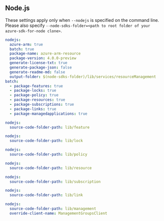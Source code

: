 ## Node.js

These settings apply only when `--nodejs` is specified on the command line.
Please also specify `--node-sdks-folder=<path to root folder of your azure-sdk-for-node clone>`.

```yaml $(nodejs)
nodejs:
  azure-arm: true
  batch: true
  package-name: azure-arm-resource
  package-version: 4.0.0-preview
  generate-license-txt: true
  generate-package-json: false
  generate-readme-md: false
  output-folder: $(node-sdks-folder)/lib/services/resourceManagement
batch:
  - package-features: true
  - package-locks: true
  - package-policy: true
  - package-resources: true
  - package-subscriptions: true
  - package-links: true
  - package-managedapplications: true
```

```yaml $(nodejs) && $(package-features)
nodejs:
  source-code-folder-path: lib/feature
```

```yaml $(nodejs) && $(package-locks)
nodejs:
  source-code-folder-path: lib/lock
```

```yaml $(nodejs) && $(package-policy)
nodejs:
  source-code-folder-path: lib/policy
```

```yaml $(nodejs) && $(package-resources)
nodejs:
  source-code-folder-path: lib/resource
```

```yaml $(nodejs) && $(package-subscriptions)
nodejs:
  source-code-folder-path: lib/subscription
```

```yaml $(nodejs) && $(package-links)
nodejs:
  source-code-folder-path: lib/link
```

```yaml $(nodejs) && $(package-management)
nodejs:
  source-code-folder-path: lib/management
  override-client-name: ManagementGroupsClient
```